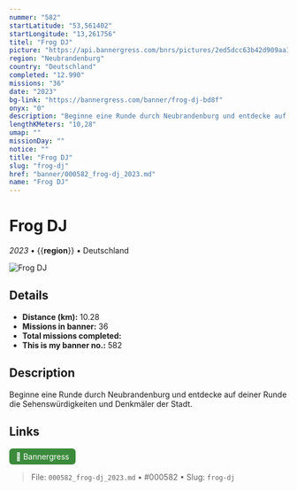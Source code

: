 ```yaml
---
nummer: "582"
startLatitude: "53,561402"
startLongitude: "13,261756"
titel: "Frog DJ"
picture: "https://api.bannergress.com/bnrs/pictures/2ed5dcc63b42d909aa14550d70fe0ea7"
region: "Neubrandenburg"
country: "Deutschland"
completed: "12.990"
missions: "36"
date: "2023"
bg-link: "https://bannergress.com/banner/frog-dj-bd8f"
onyx: "0"
description: "Beginne eine Runde durch Neubrandenburg und entdecke auf deiner Runde die Sehenswürdigkeiten und Denkmäler der Stadt."
lengthKMeters: "10,28"
umap: ""
missionDay: ""
notice: ""
title: "Frog DJ"
slug: "frog-dj"
href: "banner/000582_frog-dj_2023.md"
name: "Frog DJ"
---
```

# Frog DJ

*2023* • {{__region__}} • Deutschland

![Frog DJ](https://api.bannergress.com/bnrs/pictures/2ed5dcc63b42d909aa14550d70fe0ea7)



## Details
- **Distance (km):** 10.28
- **Missions in banner:** 36
- **Total missions completed:** 
- **This is my banner no.:** 582



## Description
Beginne eine Runde durch Neubrandenburg und entdecke auf deiner Runde die Sehenswürdigkeiten und Denkmäler der Stadt.



## Links
<a href="https://bannergress.com/banner/frog-dj-bd8f" target="_blank" style="display:inline-block;margin-right:8px;padding:6px 12px;background:#3c8b3c;color:#fff;text-decoration:none;border-radius:6px;">🔗 Bannergress</a>



> File: `000582_frog-dj_2023.md` • #000582 • Slug: `frog-dj`
